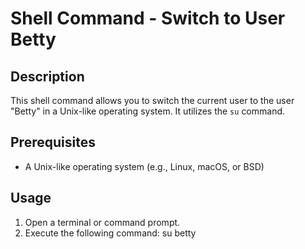 # Shell Command - Switch to User Betty

## Description
This shell command allows you to switch the current user to the user "Betty" in a Unix-like operating system. It utilizes the `su` command.

## Prerequisites
- A Unix-like operating system (e.g., Linux, macOS, or BSD)

## Usage
1. Open a terminal or command prompt.
2. Execute the following command:
su betty
